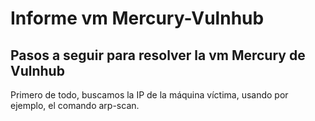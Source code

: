 # Informe vm Mercury-Vulnhub
## Pasos a seguir para resolver la vm Mercury de Vulnhub 

Primero de todo, buscamos la IP de la máquina víctima, usando por ejemplo, el comando arp-scan.
